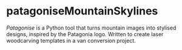 # patagoniseMountainSkylines

*Patagonise* is a Python tool that turns mountain images into stylised designs, inspired by the Patagonia logo. Written to create laser woodcarving templates in a van conversion project.
